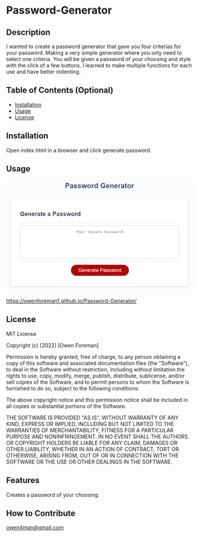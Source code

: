 # Password-Generator

## Description

I wanted to create a password generator that gave you four criterias for your password. Making a very simple generator where you only need to select one criteria. You will be given a password of your choosing and style with the click of a few buttons. I learned to make multiple functions for each use and have better indenting.  

## Table of Contents (Optional)

- [Installation](#installation)
- [Usage](#usage)
- [License](#license)

## Installation

Open index.html in a browser and click generate password.

## Usage

![](./assets/03-javascript-homework-demo.png)

https://owenforeman1.github.io/Password-Generator/

## License

MIT License

Copyright (c) [2022] [Owen Foreman]

Permission is hereby granted, free of charge, to any person obtaining a copy
of this software and associated documentation files (the "Software"), to deal
in the Software without restriction, including without limitation the rights
to use, copy, modify, merge, publish, distribute, sublicense, and/or sell
copies of the Software, and to permit persons to whom the Software is
furnished to do so, subject to the following conditions:

The above copyright notice and this permission notice shall be included in all
copies or substantial portions of the Software.

THE SOFTWARE IS PROVIDED "AS IS", WITHOUT WARRANTY OF ANY KIND, EXPRESS OR
IMPLIED, INCLUDING BUT NOT LIMITED TO THE WARRANTIES OF MERCHANTABILITY,
FITNESS FOR A PARTICULAR PURPOSE AND NONINFRINGEMENT. IN NO EVENT SHALL THE
AUTHORS OR COPYRIGHT HOLDERS BE LIABLE FOR ANY CLAIM, DAMAGES OR OTHER
LIABILITY, WHETHER IN AN ACTION OF CONTRACT, TORT OR OTHERWISE, ARISING FROM,
OUT OF OR IN CONNECTION WITH THE SOFTWARE OR THE USE OR OTHER DEALINGS IN THE
SOFTWARE.

## Features

Creates a password of your choosing.

## How to Contribute

owen4man@gmail.com